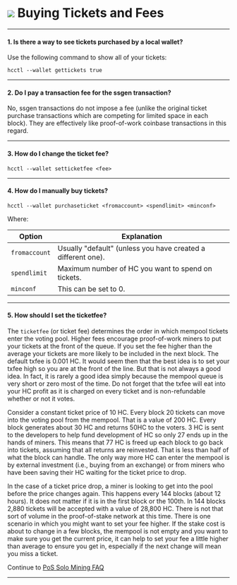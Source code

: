 # <img class="dcr-icon" src="/img/dcr-icons/BuyTicket.svg" /> Buying Tickets and Fees

---

#### 1. Is there a way to see tickets purchased by a local wallet? 

Use the following command to show all of your tickets:

```no-highlight
hcctl --wallet gettickets true
```

---

#### 2. Do I pay a transaction fee for the ssgen transaction? 

No, ssgen transactions do not impose a fee (unlike the original ticket purchase transactions which are competing for limited space in each block). They are effectively like proof-of-work coinbase transactions in this regard.

---

#### 3. How do I change the ticket fee? 

```no-highlight
hcctl --wallet setticketfee <fee>
```

---

#### 4. How do I manually buy tickets? 

```no-highlight
hcctl --wallet purchaseticket <fromaccount> <spendlimit> <minconf>
```

Where:

Option        | Explanation
---           | ---
`fromaccount` | Usually "default" (unless you have created a different one).
`spendlimit`  | Maximum number of HC you want to spend on tickets.
`minconf`     | This can be set to 0.

---

#### 5. How should I set the ticketfee? 

The `ticketfee` (or ticket fee) determines the order in which mempool tickets enter the voting pool. Higher fees encourage proof-of-work miners to put your tickets at the front of the queue. If you set the fee higher than the average your tickets are more likely to be included in the next block. The default txfee is 0.001 HC. It would seem then that the best idea is to set your txfee high so you are at the front of the line. But that is not always a good idea. In fact, it is rarely a good idea simply because the mempool queue is very short or zero most of the time. Do not forget that the txfee will eat into your HC profit as it is charged on every ticket and is non-refundable whether or not it votes.

Consider a constant ticket price of 10 HC. Every block 20 tickets can move into the voting pool from the mempool. That is a value of 200 HC. Every block generates about 30 HC and returns 50HC to the voters. 3 HC is sent to the developers to help fund development of HC so only 27 ends up in the hands of miners. This means that 77 HC is freed up each block to go back into tickets, assuming that all returns are reinvested. That is less than half of what the block can handle. The only way more HC can enter the mempool is by external investment (i.e., buying from an exchange) or from miners who have been saving their HC waiting for the ticket price to drop.

In the case of a ticket price drop, a miner is looking to get into the pool before the price changes again. This happens every 144 blocks (about 12 hours). It does not matter if it is in the first block or the 100th. In 144 blocks 2,880 tickets will be accepted with a value of 28,800 HC. There is not that sort of volume in the proof-of-stake network at this time. There is one scenario in which you might want to set your fee higher. If the stake cost is about to change in a few blocks, the mempool is not empty and you want to make sure you get the current price, it can help to set your fee a little higher than average to ensure you get in, especially if the next change will mean you miss a ticket.

Continue to [PoS Solo Mining FAQ](/faq/proof-of-stake/solo-mining.md)

---

